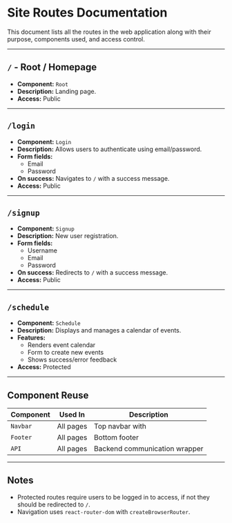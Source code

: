 # Site Routes Documentation

This document lists all the routes in the web application along with their purpose, components used, and access control.

---

## `/` - Root / Homepage

- **Component:** `Root`
- **Description:** Landing page.
- **Access:** Public

---

## `/login`

- **Component:** `Login`
- **Description:** Allows users to authenticate using email/password.
- **Form fields:**
  - Email
  - Password
- **On success:** Navigates to `/` with a success message.
- **Access:** Public

---

## `/signup`

- **Component:** `Signup`
- **Description:** New user registration.
- **Form fields:**
  - Username
  - Email
  - Password
- **On success:** Redirects to `/` with a success message.
- **Access:** Public

---

## `/schedule`

- **Component:** `Schedule`
- **Description:** Displays and manages a calendar of events.
- **Features:**
  - Renders event calendar
  - Form to create new events
  - Shows success/error feedback
- **Access:** Protected

---

## Component Reuse

| Component | Used In      | Description                        |
|-----------|--------------|------------------------------------|
| `Navbar`  | All pages    | Top navbar with                   |
| `Footer`  | All pages    | Bottom footer                      |
| `API`     | All pages    | Backend communication wrapper      |

---

## Notes

- Protected routes require users to be logged in to access, if not they should be redirected to `/`.
- Navigation uses `react-router-dom` with `createBrowserRouter`.